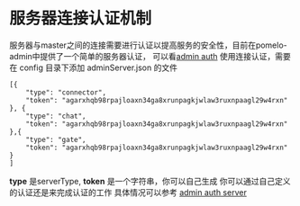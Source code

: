 # 服务器连接认证机制

服务器与master之间的连接需要进行认证以提高服务的安全性，目前在pomelo-admin中提供了一个简单的服务器认证，
可以看[admin auth](https://github.com/NetEase/pomelo-admin/blob/master/lib/util/utils.js#L117)
使用连接认证，需要在 config 目录下添加 adminServer.json 的文件

```
[{
    "type": "connector",
    "token": "agarxhqb98rpajloaxn34ga8xrunpagkjwlaw3ruxnpaagl29w4rxn"
}, {
    "type": "chat",
    "token": "agarxhqb98rpajloaxn34ga8xrunpagkjwlaw3ruxnpaagl29w4rxn"
},{
    "type": "gate",
    "token": "agarxhqb98rpajloaxn34ga8xrunpagkjwlaw3ruxnpaagl29w4rxn"
}
]

```

**type** 是serverType, **token** 是一个字符串，你可以自己生成
你可以通过自己定义的认证还是来完成认证的工作
具体情况可以参考 [admin auth server](https://github.com/NetEase/pomelo-admin#server-master-auth)